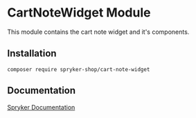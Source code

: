 # CartNoteWidget Module

This module contains the cart note widget and it's components.

## Installation

```
composer require spryker-shop/cart-note-widget
```

## Documentation

[Spryker Documentation](https://academy.spryker.com)
